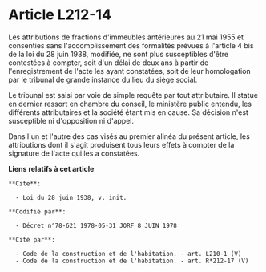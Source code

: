 # Article L212-14

Les attributions de fractions d'immeubles antérieures au 21 mai 1955 et consenties sans l'accomplissement des formalités
prévues à l'article 4 bis de la loi du 28 juin 1938, modifiée, ne sont plus susceptibles d'être contestées à compter, soit
d'un délai de deux ans à partir de l'enregistrement de l'acte les ayant constatées, soit de leur homologation par le tribunal
de grande instance du lieu du siège social. 

Le tribunal est saisi par voie de simple requête par tout attributaire. Il statue en dernier ressort en chambre du conseil,
le ministère public entendu, les différents attributaires et la société étant mis en cause. Sa décision n'est susceptible ni
d'opposition ni d'appel. 

Dans l'un et l'autre des cas visés au premier alinéa du présent article, les attributions dont il s'agit produisent tous
leurs effets à compter de la signature de l'acte qui les a constatées.

**Liens relatifs à cet article**

	**Cite**:

	  - Loi du 28 juin 1938, v. init.

	**Codifié par**:

	  - Décret n°78-621 1978-05-31 JORF 8 JUIN 1978

	**Cité par**:

	  - Code de la construction et de l'habitation. - art. L210-1 (V)
	  - Code de la construction et de l'habitation. - art. R*212-17 (V)
